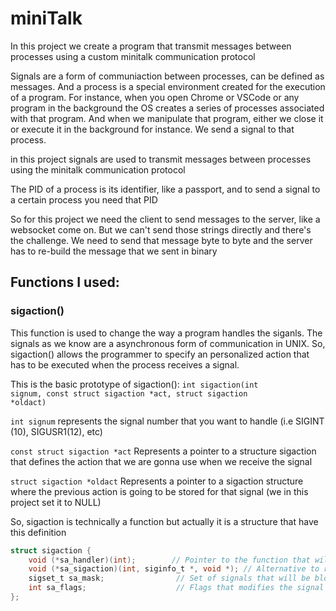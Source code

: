 # miniTalk
In this project we create a program that transmit messages between processes using a custom minitalk communication protocol

Signals are a form of communiaction between processes, can be defined as messages. And a process is a special environment created for the execution of a program. For instance, when you open Chrome or VSCode or any program in the background the OS creates a series of processes associated with that program. And when we manipulate that program, either we close it or execute it in the background for instance. We send a signal to that process. 

in this project signals are used to transmit messages between processes using the minitalk communication protocol

The PID of a process is its identifier, like a passport, and to send a signal to a certain process you need that PID

So for this project we need the client to send messages to the server, like a websocket come on. But we can't send those strings directly and there's the challenge. We need to send that message byte to byte and the server has to re-build the message that we sent in binary

## Functions I used:

### sigaction()
This function is used to change the way a program handles the siganls. The signals as we know are a asynchronous form of communication in UNIX. So, sigaction() allows the programmer to specify an personalized action that has to be executed when the process receives a signal. 

This is the basic prototype of sigaction():
<code>int sigaction(int signum, const struct sigaction *act, struct sigaction *oldact)</code>

<code>int signum</code> represents the signal number that you want to handle (i.e SIGINT (10), SIGUSR1(12), etc)

<code>const struct sigaction *act</code> Represents a pointer to a structure sigaction that defines the action that we are gonna use when we receive the signal

<code>struct sigaction *oldact</code> Represents a pointer to a sigaction structure where the previous action is going to be stored for that signal (we in this project set it to NULL)

So, sigaction is technically a function but actually it is a structure that have this definition

```c
struct sigaction {
    void (*sa_handler)(int);        // Pointer to the function that will handle the signal
    void (*sa_sigaction)(int, siginfo_t *, void *); // Alternative to receive aditional info
    sigset_t sa_mask;                // Set of signals that will be blocked during the signal handling
    int sa_flags;                    // Flags that modifies the signal behaviour
};
```
